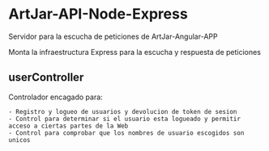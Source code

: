 # ArtJar-API-Node-Express
Servidor para la escucha de peticiones de ArtJar-Angular-APP

Monta la infraestructura Express para la escucha y respuesta de peticiones

userController
--------------
Controlador encagado para:

    - Registro y logueo de usuarios y devolucion de token de sesion
    - Control para determinar si el usuario esta logueado y permitir acceso a ciertas partes de la Web
    - Control para comprobar que los nombres de usuario escogidos son unicos
